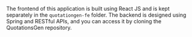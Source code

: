 The frontend of this application is built using React JS and is kept separately in the `quotationgen-fe` folder.
The backend is designed using Spring and RESTful APIs, and you can access it by cloning the QuotationsGen repository.
